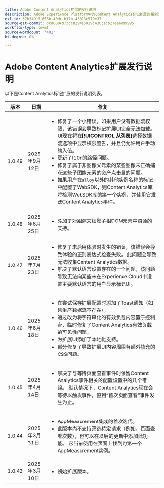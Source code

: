 ```yaml
---
title: Adobe Content Analytics扩展的发行说明
description: Adobe Experience Platform中的Content Analytics标记扩展的最新发行说明。
exl-id: 37b34915-655b-40de-b17b-43028c579e37
source-git-commit: dcd880ed73cc8294e6019c43021cb27ea6dd9995
workflow-type: tm+mt
source-wordcount: '401'
ht-degree: 0%

---
```


# Adobe Content Analytics扩展发行说明

以下是Content Analytics标记扩展的发行说明列表。

| 版本 | 日期 | 修复 |
|---|---|---|
| 1.0.49 | 2025年9月12日 | <ul><li>修复了一个小错误，如果用户没有数据流权限，该错误会导致标记扩展UI完全无法加载。 UI现在将在&#x200B;**[!UICONTROL 从列表]**&#x200B;选择数据流选项中显示权限警告，并且仍允许用户手动输入值。</li><li>更新了l10n的路径问题。</li><li>修复了属于非图像父元素的某些图像未正确捕获这些子图像元素的资产点击量的问题。</li><li>如果用户在`alloy`以外的其他实例名称的标记中配置了WebSDK，则Content Analytics库将检测WebSDK库的第一个实例，并使用它发送Content Analytics事件。</li></ul> |
| 1.0.48 | 2025年8月25日 | <ul><li>添加了对跟踪文档影子根DOM元素中资源的支持。</li></ul> |
| 1.0.47 | 2025年7月23日 | <ul><li>修复了未启用体验时发生的错误，该错误会导致体验的正则表达式检查失败。 此问题会导致无法收集Content Analytics数据。</li><li>解决了默认语言设置存在的一个问题，该问题导致无法向某些未在Experience Cloud中设置主要默认语言的用户显示标记UI。</li></ul> |
| 1.0.46 | 2025年6月18日 | <ul><li>在尝试保存扩展配置时添加了Toast通知（如果生产数据流不存在）。</li><li>通过改为将字符串化的有效负载内容置于控制台，临时修复了Content Analytics有效负载的可见性问题。</li><li>为扩展UI添加了本地化支持。</li><li>部分修复了导致扩展UI内容周围有额外填充的CSS问题。</li></ul> |
| 1.0.45 | 2025年4月14日 | <ul><li>解决了与等待页面查看事件时保留Content Analytics事件相关的配置设置中的几个错误。 默认情况下，Content Analytics现在会等待以触发事件，直到“首次页面查看”事件发生为止。</li></ul> |
| 1.0.44 | 2025年3月31日 | <ul><li>AppMeasurement集成的首次迭代。</li><li>此版本尚不支持筛选特定请求（例如，页面查看次数），但可以在以后的更新中添加此功能。 它当前使用在页面上找到的第一个AppMeasurement实例。</li></ul> |
| 1.0.43 | 2025年3月10日 | <ul><li>初始扩展版本。</li></ul> |
